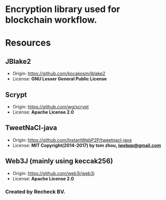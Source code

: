 # Encryption library used for blockchain workflow. 

# Resources

## JBlake2
- Origin: https://github.com/kocakosm/jblake2
- License: **GNU Lesser General Public License**

## Scrypt 
- Origin: https://github.com/wg/scrypt
- License: **Apache License 2.0**

## TweetNaCl-java
- Origin: https://github.com/InstantWebP2P/tweetnacl-java
- License: **MIT Copyright(2014-2017) by tom zhou, iwebpp@gmail.com**

## Web3J (mainly using keccak256)
- Origin: https://github.com/web3j/web3j
- License: **Apache License 2.0** 

### Created by Recheck BV. 
